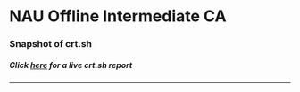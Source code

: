 # NAU Offline Intermediate CA
### Snapshot of crt.sh
##### Click [here](https://crt.sh/?q=CF8A4AA88B6BF4F8E0010832A5545BB51CF04DBE59830998DA681B54EB8F4362) for a live crt.sh report

---

